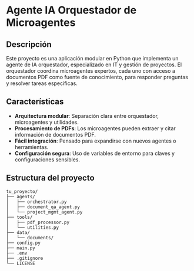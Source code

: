 # Agente IA Orquestador de Microagentes

## Descripción

Este proyecto es una aplicación modular en Python que implementa un agente de IA orquestador, especializado en IT y gestión de proyectos. El orquestador coordina microagentes expertos, cada uno con acceso a documentos PDF como fuente de conocimiento, para responder preguntas y resolver tareas específicas.

## Características

- **Arquitectura modular**: Separación clara entre orquestador, microagentes y utilidades.
- **Procesamiento de PDFs**: Los microagentes pueden extraer y citar información de documentos PDF.
- **Fácil integración**: Pensado para expandirse con nuevos agentes o herramientas.
- **Configuración segura**: Uso de variables de entorno para claves y configuraciones sensibles.

## Estructura del proyecto

```text
tu_proyecto/
├── agents/
│   ├── orchestrator.py
│   ├── document_qa_agent.py
│   └── project_mgmt_agent.py
├── tools/
│   ├── pdf_processor.py
│   └── utilities.py
├── data/
│   └── documents/
├── config.py
├── main.py
├── .env
├── .gitignore
└── LICENSE
```
